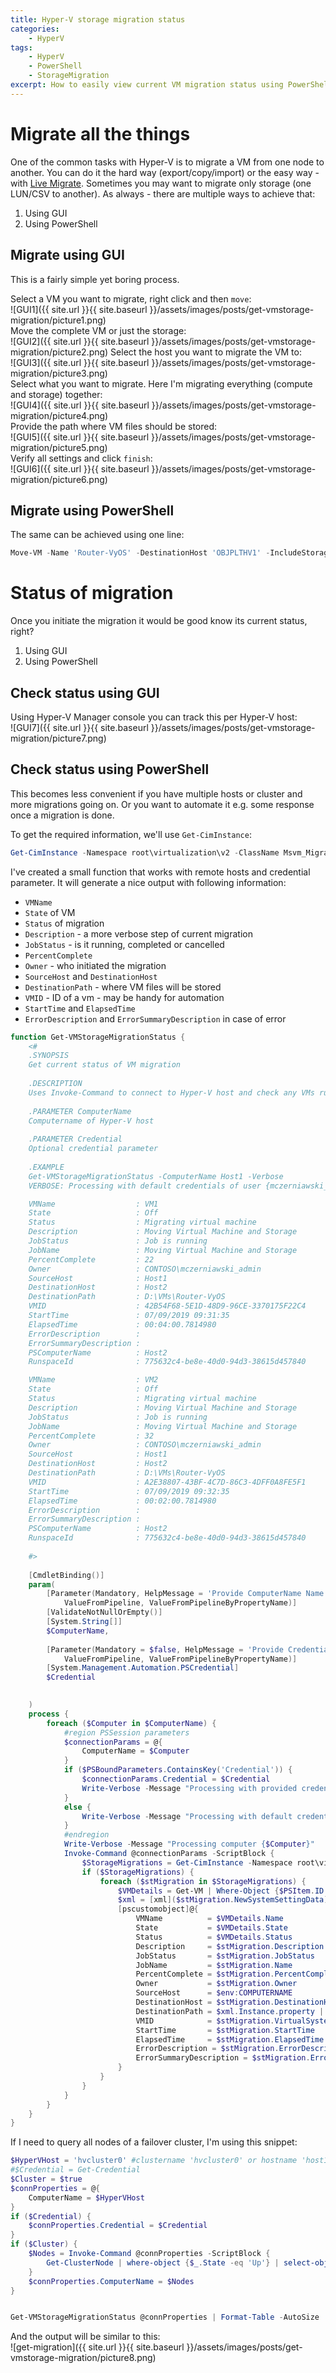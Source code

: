```yaml
---
title: Hyper-V storage migration status
categories:
    - HyperV
tags:
    - HyperV
    - PowerShell
    - StorageMigration
excerpt: How to easily view current VM migration status using PowerShell
---
```


# Migrate all the things

One of the common tasks with Hyper-V is to migrate a VM from one node to another. You can do it the hard way (export/copy/import) or the easy way - with [Live Migrate](https://docs.microsoft.com/en-us/windows-server/virtualization/hyper-v/manage/live-migration-overview). Sometimes you may want to migrate only storage (one LUN/CSV to another). As always - there are multiple ways to achieve that:

1. Using GUI
1. Using PowerShell

## Migrate using GUI

This is a fairly simple yet boring process.

Select a VM you want to migrate, right click and then `move`:  
![GUI1]({{ site.url }}{{ site.baseurl }}/assets/images/posts/get-vmstorage-migration/picture1.png)  
Move the complete VM or just the storage:  
![GUI2]({{ site.url }}{{ site.baseurl }}/assets/images/posts/get-vmstorage-migration/picture2.png)
Select the host you want to migrate the VM to:  
![GUI3]({{ site.url }}{{ site.baseurl }}/assets/images/posts/get-vmstorage-migration/picture3.png)  
Select what you want to migrate. Here I'm migrating everything (compute and storage) together:  
![GUI4]({{ site.url }}{{ site.baseurl }}/assets/images/posts/get-vmstorage-migration/picture4.png)  
Provide the path where VM files should be stored:  
![GUI5]({{ site.url }}{{ site.baseurl }}/assets/images/posts/get-vmstorage-migration/picture5.png)  
Verify all settings and click `finish`:  
![GUI6]({{ site.url }}{{ site.baseurl }}/assets/images/posts/get-vmstorage-migration/picture6.png)  

## Migrate using PowerShell

The same can be achieved using one line:

```powershell
Move-VM -Name 'Router-VyOS' -DestinationHost 'OBJPLTHV1' -IncludeStorage -DestinationStoragePath 'D:\VMs\Router-VyOS'
```

# Status of migration

Once you initiate the migration it would be good know its current status, right?

1. Using GUI
1. Using PowerShell

## Check status using GUI

Using Hyper-V Manager console you can track this per Hyper-V host:  
![GUI7]({{ site.url }}{{ site.baseurl }}/assets/images/posts/get-vmstorage-migration/picture7.png)  

## Check status using PowerShell

This becomes less convenient if you have multiple hosts or cluster and more migrations going on. Or you want to automate it e.g. some response once a migration is done.

To get the required information, we'll use `Get-CimInstance`:

```powershell
Get-CimInstance -Namespace root\virtualization\v2 -ClassName Msvm_MigrationJob
```

I've created a small function that works with remote hosts and credential parameter. It will generate a nice output with following information:

- `VMName`
- `State` of VM
- `Status` of migration
- `Description` - a more verbose step of current migration
- `JobStatus` - is it running, completed or cancelled
- `PercentComplete`
- `Owner` - who initiated the migration
- `SourceHost` and `DestinationHost`
- `DestinationPath` - where VM files will be stored
- `VMID` - ID of a vm - may be handy for automation
- `StartTime` and `ElapsedTime`
- `ErrorDescription` and `ErrorSummaryDescription` in case of error

```powershell
function Get-VMStorageMigrationStatus {
    <#
    .SYNOPSIS
    Get current status of VM migration
    
    .DESCRIPTION
    Uses Invoke-Command to connect to Hyper-V host and check any VMs running storage migration and status of it
    
    .PARAMETER ComputerName
    Computername of Hyper-V host
    
    .PARAMETER Credential
    Optional credential parameter
    
    .EXAMPLE
    Get-VMStorageMigrationStatus -ComputerName Host1 -Verbose
    VERBOSE: Processing with default credentials of user {mczerniawski_admin}

    VMName                  : VM1
    State                   : Off
    Status                  : Migrating virtual machine
    Description             : Moving Virtual Machine and Storage
    JobStatus               : Job is running
    JobName                 : Moving Virtual Machine and Storage
    PercentComplete         : 22
    Owner                   : CONTOSO\mczerniawski_admin
    SourceHost              : Host1
    DestinationHost         : Host2
    DestinationPath         : D:\VMs\Router-VyOS
    VMID                    : 42B54F68-5E1D-48D9-96CE-3370175F22C4
    StartTime               : 07/09/2019 09:31:35
    ElapsedTime             : 00:04:00.7814980
    ErrorDescription        : 
    ErrorSummaryDescription : 
    PSComputerName          : Host2
    RunspaceId              : 775632c4-be8e-40d0-94d3-38615d457840

    VMName                  : VM2
    State                   : Off
    Status                  : Migrating virtual machine
    Description             : Moving Virtual Machine and Storage
    JobStatus               : Job is running
    JobName                 : Moving Virtual Machine and Storage
    PercentComplete         : 32
    Owner                   : CONTOSO\mczerniawski_admin
    SourceHost              : Host1
    DestinationHost         : Host2
    DestinationPath         : D:\VMs\Router-VyOS
    VMID                    : A2E38807-43BF-4C7D-86C3-4DFF0A8FE5F1
    StartTime               : 07/09/2019 09:32:35
    ElapsedTime             : 00:02:00.7814980
    ErrorDescription        : 
    ErrorSummaryDescription : 
    PSComputerName          : Host2
    RunspaceId              : 775632c4-be8e-40d0-94d3-38615d457840
    
    #>
    
    [CmdletBinding()]
    param(
        [Parameter(Mandatory, HelpMessage = 'Provide ComputerName Name',
            ValueFromPipeline, ValueFromPipelineByPropertyName)]
        [ValidateNotNullOrEmpty()]
        [System.String[]]
        $ComputerName,
    
        [Parameter(Mandatory = $false, HelpMessage = 'Provide Credentials for ComputerName',
            ValueFromPipeline, ValueFromPipelineByPropertyName)]
        [System.Management.Automation.PSCredential]
        $Credential
       

    )
    process {
        foreach ($Computer in $ComputerName) {
            #region PSSession parameters
            $connectionParams = @{
                ComputerName = $Computer
            }
            if ($PSBoundParameters.ContainsKey('Credential')) {
                $connectionParams.Credential = $Credential
                Write-Verbose -Message "Processing with provided credentials {$($Credential.UserName)}"
            }
            else {
                Write-Verbose -Message "Processing with default credentials of user {$($env:USERNAME)}"
            }
            #endregion
            Write-Verbose -Message "Processing computer {$Computer}"
            Invoke-Command @connectionParams -ScriptBlock {
                $StorageMigrations = Get-CimInstance -Namespace root\virtualization\v2 -ClassName Msvm_MigrationJob
                if ($StorageMigrations) {
                    foreach ($stMigration in $StorageMigrations) {
                        $VMDetails = Get-VM | Where-Object {$PSItem.ID -eq $stMigration.VirtualSystemName}
                        $xml = [xml]($stMigration.NewSystemSettingData)
                        [pscustomobject]@{
                            VMName          = $VMDetails.Name
                            State           = $VMDetails.State
                            Status          = $VMDetails.Status
                            Description     = $stMigration.Description
                            JobStatus       = $stMigration.JobStatus
                            JobName         = $stMigration.Name
                            PercentComplete = $stMigration.PercentComplete
                            Owner           = $stMigration.Owner
                            SourceHost      = $env:COMPUTERNAME
                            DestinationHost = $stMigration.DestinationHost
                            DestinationPath = $xml.Instance.property | Where-Object {$psitem.Name -eq 'ConfigurationDataRoot'} | Select-Object -ExpandProperty Value
                            VMID            = $stMigration.VirtualSystemName
                            StartTime       = $stMigration.StartTime
                            ElapsedTime     = $stMigration.ElapsedTime
                            ErrorDescription = $stMigration.ErrorDescription
                            ErrorSummaryDescription = $stMigration.ErrorSummaryDescription
                        }
                    }
                }
            }
        }
    }
}
```

If I need to query all nodes of a failover cluster, I'm using this snippet:

```powershell
$HyperVHost = 'hvcluster0' #clustername 'hvcluster0' or hostname 'host1'
#$Credential = Get-Credential
$Cluster = $true
$connProperties = @{
    ComputerName = $HyperVHost
}
if ($Credential) {
    $connProperties.Credential = $Credential
}
if ($Cluster) {
    $Nodes = Invoke-Command @connProperties -ScriptBlock {
        Get-ClusterNode | where-object {$_.State -eq 'Up'} | select-object -ExpandProperty Name
    }
    $connProperties.ComputerName = $Nodes
}


Get-VMStorageMigrationStatus @connProperties | Format-Table -AutoSize
```

And the output will be similar to this:  
![get-migration]({{ site.url }}{{ site.baseurl }}/assets/images/posts/get-vmstorage-migration/picture8.png)
